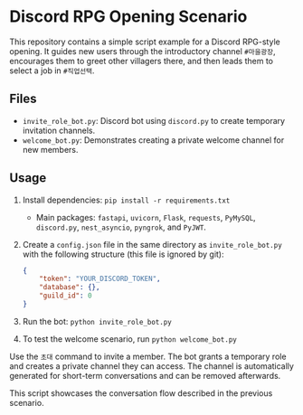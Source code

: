 # Discord RPG Opening Scenario

This repository contains a simple script example for a Discord RPG-style opening.
It guides new users through the introductory channel `#마을광장`, encourages them to greet other villagers there, and then leads them to select a job in `#직업선택`.

## Files
- `invite_role_bot.py`: Discord bot using `discord.py` to create temporary invitation channels.
- `welcome_bot.py`: Demonstrates creating a private welcome channel for new members.

## Usage
1. Install dependencies: `pip install -r requirements.txt`
   - Main packages: `fastapi`, `uvicorn`, `Flask`, `requests`, `PyMySQL`,
     `discord.py`, `nest_asyncio`, `pyngrok`, and `PyJWT`.
2. Create a `config.json` file in the same directory as `invite_role_bot.py` with the following structure (this file is ignored by git):

   ```json
   {
       "token": "YOUR_DISCORD_TOKEN",
       "database": {},
       "guild_id": 0
   }
   ```

3. Run the bot: `python invite_role_bot.py`
4. To test the welcome scenario, run `python welcome_bot.py`

Use the `초대` command to invite a member. The bot grants a temporary role and
creates a private channel they can access. The channel is automatically
generated for short-term conversations and can be removed afterwards.

This script showcases the conversation flow described in the previous scenario.
